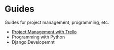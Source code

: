 Guides
==

Guides for project management, programming, etc.

* [Project Management with Trello](/project-management)
* Programming with Python
* Django Developemnt

